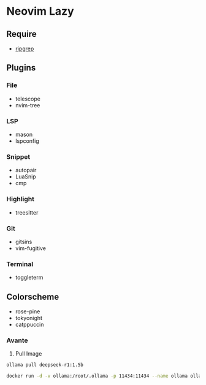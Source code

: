 # Neovim Lazy

## Require

- [ripgrep](https://github.com/BurntSushi/ripgrep)

## Plugins

### File

- telescope
- nvim-tree

### LSP

- mason
- lspconfig

### Snippet

- autopair
- LuaSnip
- cmp

### Highlight

- treesitter

### Git

- gitsins
- vim-fugitive

### Terminal

- toggleterm

## Colorscheme

- rose-pine
- tokyonight
- catppuccin

### Avante

1. Pull Image

```sh
ollama pull deepseek-r1:1.5b
```

```sh
docker run -d -v ollama:/root/.ollama -p 11434:11434 --name ollama ollama/deepseek-r1:1.5b
```
